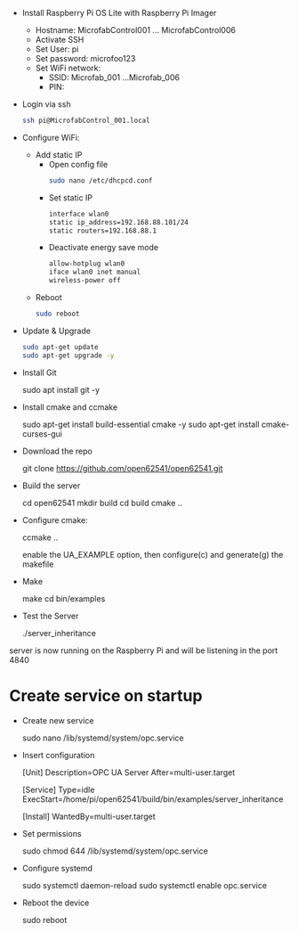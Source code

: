 
- Install Raspberry Pi OS Lite with Raspberry Pi Imager
    - Hostname: MicrofabControl001 ... MicrofabControl006
    - Activate SSH
    - Set User: pi
    - Set password: microfoo123
    - Set WiFi network:
      - SSID: Microfab_001 ...Microfab_006
      - PIN:
- Login via ssh
    ``` bash
    ssh pi@MicrofabControl_001.local
    ```
      
- Configure WiFi:
    - Add static IP
        - Open config file
            ``` bash
            sudo nano /etc/dhcpcd.conf 
            ```   
        - Set static IP
            ```bash
            interface wlan0
            static ip_address=192.168.88.101/24
            static routers=192.168.88.1 
            ```
        - Deactivate energy save mode
            ``` bash
            allow-hotplug wlan0
            iface wlan0 inet manual
            wireless-power off
            ```
    - Reboot
        ``` bash
        sudo reboot
        ```
- Update & Upgrade
    ```bash
    sudo apt-get update
    sudo apt-get upgrade -y
    ```
- Install Git


    sudo apt install git -y

- Install cmake and ccmake


    sudo apt-get install build-essential cmake -y
    sudo apt-get install cmake-curses-gui

- Download the repo


    git clone https://github.com/open62541/open62541.git

- Build the server


    cd open62541 
    mkdir build 
    cd build 
    cmake .. 

- Configure cmake:

    
    ccmake .. 

    enable the UA_EXAMPLE option, then configure(c) and generate(g) the makefile

- Make


    make 
    cd bin/examples 

- Test the Server


    ./server_inheritance

server is now running on the Raspberry Pi and will be listening in the port 4840

# Create service on startup

- Create new service


    sudo nano /lib/systemd/system/opc.service

- Insert configuration


     [Unit]
     Description=OPC UA Server
     After=multi-user.target
    
     [Service]
     Type=idle
     ExecStart=/home/pi/open62541/build/bin/examples/server_inheritance
    
     [Install]
     WantedBy=multi-user.target

- Set permissions


    sudo chmod 644 /lib/systemd/system/opc.service

- Configure systemd


    sudo systemctl daemon-reload
    sudo systemctl enable opc.service

- Reboot the device


    sudo reboot